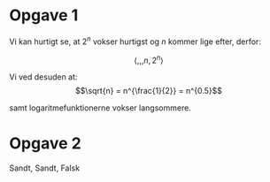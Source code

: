 # Opgave 1

Vi kan hurtigt se, at $2^n$ vokser hurtigst og $n$ kommer lige efter, derfor:

$$\langle ,,,n,2^n \rangle$$

Vi ved desuden at:
$$\sqrt{n} = n^{\frac{1}{2}} = n^{0.5}$$

samt logaritmefunktionerne vokser langsommere.

# Opgave 2
Sandt, Sandt, Falsk
